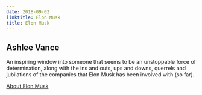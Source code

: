 ```yaml
---
date: 2018-09-02
linktitle: Elon Musk
title: Elon Musk
---
```


## Ashlee Vance

An inspiring window into someone that seems to be an unstoppable force of determination, along with the ins and outs, ups and downs, querrels and jubilations of the companies that Elon Musk has been involved with (so far).

[About Elon Musk](https://www.biography.com/people/elon-musk-20837159)